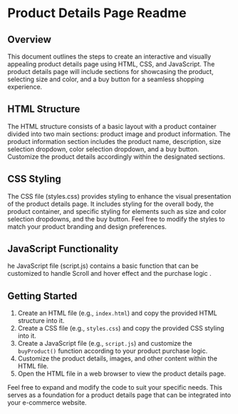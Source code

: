 # Product Details Page Readme

## Overview

This document outlines the steps to create an interactive and visually appealing product details page using HTML, CSS, and JavaScript. The product details page will include sections for showcasing the product, selecting size and color, and a buy button for a seamless shopping experience.

## HTML Structure

The HTML structure consists of a basic layout with a product container divided into two main sections: product image and product information. The product information section includes the product name, description, size selection dropdown, color selection dropdown, and a buy button. Customize the product details accordingly within the designated sections.

## CSS Styling

The CSS file (styles.css) provides styling to enhance the visual presentation of the product details page. It includes styling for the overall body, the product container, and specific styling for elements such as size and color selection dropdowns, and the buy button. Feel free to modify the styles to match your product branding and design preferences.

## JavaScript Functionality

he JavaScript file (script.js) contains a basic function that can be customized to handle Scroll and hover effect and  the purchase logic . 

## Getting Started

1. Create an HTML file (e.g., `index.html`) and copy the provided HTML structure into it.
2. Create a CSS file (e.g., `styles.css`) and copy the provided CSS styling into it.
3. Create a JavaScript file (e.g., `script.js`) and customize the `buyProduct()` function according to your product purchase logic.
4. Customize the product details, images, and other content within the HTML file.
5. Open the HTML file in a web browser to view the product details page.

Feel free to expand and modify the code to suit your specific needs. This serves as a foundation for a product details page that can be integrated into your e-commerce website.
